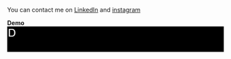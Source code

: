 You can contact me on <a href="https://www.linkedin.com/in/mohammad-fathi/">LinkedIn</a> and <a href="https://www.instagram.com/sharepointer.ir/">instagram</a>

<b>Demo</b><br>
![Demo view](https://github.com/GamEditor/Arcade-Text-Effect/blob/main/sample.gif)
